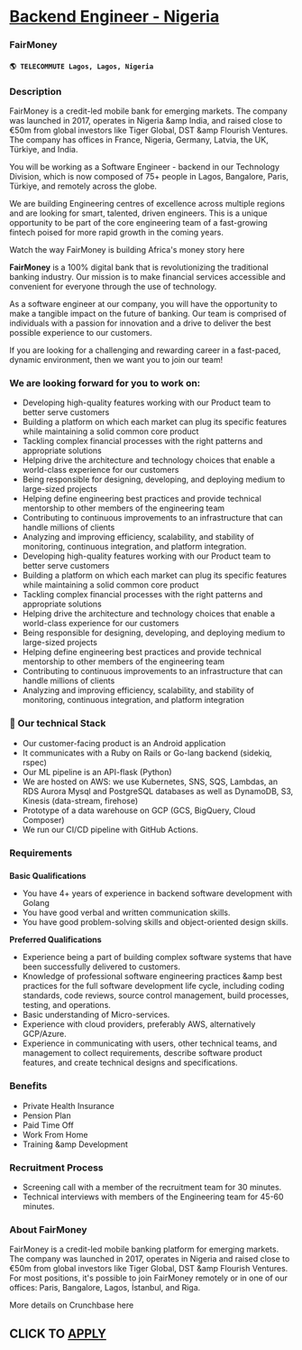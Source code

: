 # [Backend Engineer - Nigeria](https://www.remotewlb.com/apply/backend-engineer-nigeria)  
### FairMoney  
#### `🌎 TELECOMMUTE Lagos, Lagos, Nigeria`  

### **Description**

FairMoney is a credit-led mobile bank for emerging markets. The company was launched in 2017, operates in Nigeria &amp India, and raised close to €50m from global investors like Tiger Global, DST &amp Flourish Ventures. The company has offices in France, Nigeria, Germany, Latvia, the UK, Türkiye, and India.

You will be working as a Software Engineer - backend in our Technology Division, which is now composed of 75+ people in Lagos, Bangalore, Paris, Türkiye, and remotely across the globe.

We are building Engineering centres of excellence across multiple regions and are looking for smart, talented, driven engineers. This is a unique opportunity to be part of the core engineering team of a fast-growing fintech poised for more rapid growth in the coming years.

Watch the way FairMoney is building Africa's money story here

 **FairMoney** is a 100% digital bank that is revolutionizing the traditional banking industry. Our mission is to make financial services accessible and convenient for everyone through the use of technology.

As a software engineer at our company, you will have the opportunity to make a tangible impact on the future of banking. Our team is comprised of individuals with a passion for innovation and a drive to deliver the best possible experience to our customers.

If you are looking for a challenging and rewarding career in a fast-paced, dynamic environment, then we want you to join our team!

### We are looking forward for you to work on:

  * Developing high-quality features working with our Product team to better serve customers
  * Building a platform on which each market can plug its specific features while maintaining a solid common core product
  * Tackling complex financial processes with the right patterns and appropriate solutions
  * Helping drive the architecture and technology choices that enable a world-class experience for our customers
  * Being responsible for designing, developing, and deploying medium to large-sized projects
  * Helping define engineering best practices and provide technical mentorship to other members of the engineering team
  * Contributing to continuous improvements to an infrastructure that can handle millions of clients
  * Analyzing and improving efficiency, scalability, and stability of monitoring, continuous integration, and platform integration.
  * Developing high-quality features working with our Product team to better serve customers
  * Building a platform on which each market can plug its specific features while maintaining a solid common core product
  * Tackling complex financial processes with the right patterns and appropriate solutions
  * Helping drive the architecture and technology choices that enable a world-class experience for our customers
  * Being responsible for designing, developing, and deploying medium to large-sized projects
  * Helping define engineering best practices and provide technical mentorship to other members of the engineering team
  * Contributing to continuous improvements to an infrastructure that can handle millions of clients
  * Analyzing and improving efficiency, scalability, and stability of monitoring, continuous integration, and platform integration

### **🔧 Our technical Stack**

  * Our customer-facing product is an Android application
  * It communicates with a Ruby on Rails or Go-lang backend (sidekiq, rspec)
  * Our ML pipeline is an API-flask (Python)
  * We are hosted on AWS: we use Kubernetes, SNS, SQS, Lambdas, an RDS Aurora Mysql and PostgreSQL databases as well as DynamoDB, S3, Kinesis (data-stream, firehose)
  * Prototype of a data warehouse on GCP (GCS, BigQuery, Cloud Composer)
  * We run our CI/CD pipeline with GitHub Actions.

### **Requirements**

###

 **Basic Qualifications**

  * You have 4+ years of experience in backend software development with Golang
  * You have good verbal and written communication skills.
  * You have good problem-solving skills and object-oriented design skills.

**Preferred Qualifications**

  * Experience being a part of building complex software systems that have been successfully delivered to customers.
  * Knowledge of professional software engineering practices &amp best practices for the full software development life cycle, including coding standards, code reviews, source control management, build processes, testing, and operations.
  * Basic understanding of Micro-services.
  * Experience with cloud providers, preferably AWS, alternatively GCP/Azure.
  * Experience in communicating with users, other technical teams, and management to collect requirements, describe software product features, and create technical designs and specifications.

### **Benefits**

  * Private Health Insurance
  * Pension Plan
  * Paid Time Off
  * Work From Home
  * Training &amp Development

### Recruitment Process

  * Screening call with a member of the recruitment team for 30 minutes.
  * Technical interviews with members of the Engineering team for 45-60 minutes.

### **About FairMoney**

FairMoney is a credit-led mobile banking platform for emerging markets. The company was launched in 2017, operates in Nigeria and raised close to €50m from global investors like Tiger Global, DST &amp Flourish Ventures. For most positions, it's possible to join FairMoney remotely or in one of our offices: Paris, Bangalore, Lagos, İstanbul, and Riga.

More details on Crunchbase here

  
## CLICK TO [APPLY](https://www.remotewlb.com/apply/backend-engineer-nigeria)

